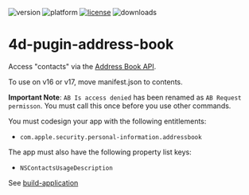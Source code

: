 ![version](https://img.shields.io/badge/version-16%2B-8331AE)
![platform](https://img.shields.io/static/v1?label=platform&message=osx-64&color=blue)
[![license](https://img.shields.io/github/license/miyako/4d-plugin-address-book)](LICENSE)
![downloads](https://img.shields.io/github/downloads/miyako/4d-plugin-address-book/total)

4d-pugin-address-book
=====================

Access "contacts" via the [Address Book API](https://developer.apple.com/library/mac/documentation/UserExperience/Conceptual/AddressBook/AddressBook.html).

To use on v16 or v17, move manifest.json to contents.

**Important Note**: ``AB Is access denied`` has been renamed as ``AB Request permisson``. You must call this once before you use other commands.

You must codesign your app with the following entitlements:

* ``com.apple.security.personal-information.addressbook``

The app must also have the following property list keys:

* ``NSContactsUsageDescription``

See [build-application](https://github.com/miyako/4d-utility-build-application)
